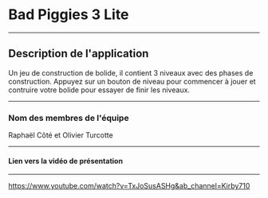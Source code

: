 # Bad Piggies 3 Lite
***
## Description de l'application
Un jeu de construction de bolide, il contient 3 niveaux avec des phases de construction. Appuyez sur un bouton de niveau pour commencer à jouer et contruire votre bolide pour essayer de finir les niveaux. 
***
### Nom des membres de l'équipe
Raphaël Côté et Olivier Turcotte
***
#### Lien vers la vidéo de présentation
***
https://www.youtube.com/watch?v=TxJoSusASHg&ab_channel=Kirby710

